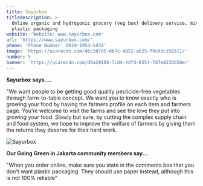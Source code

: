 ```yaml
---
title: Sayurbox
titledescription: >-
  Online organic and hydroponic grocery (veg box) delivery service, minimal
  plastic packaging
website: 'Website: www.sayurbox.com'
url: 'https://www.sayurbox.com/'
phone: 'Phone Number: 0819-1954-5454'
image: 'https://ucarecdn.com/46c2d7d5-0b7c-4052-a625-f9c03c158311/'
number: 5
banner: 'https://ucarecdn.com/d6a2910b-7cd4-4dfd-855f-7d7e823bb58e/'
---
```

**Sayurbox says....**

"We want people to be getting good quality pesticide-free vegetables through farm-to-table concept. We want you to know exactly who is growing your food by having the farmers profile on each item and farmers page. You’re welcome to visit the farms and see the love they put into growing your food. Slowly but sure, by cutting the complex supply chain and food system, we hope to improve the welfare of farmers by giving them the returns they deserve for their hard work.

![Sayurbox](https://ucarecdn.com/76f692a7-edfe-44b2-8c15-39d971acfbab/ "Sayurbox")

**Our Going Green in Jakarta community members say...**

"When you order online, make sure you state in the comments box that you don't want plastic packaging. They should use paper instead, although this is not 100% reliable"
